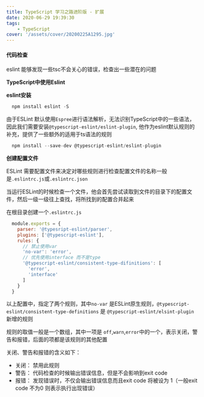 ```yaml
---
title: TypeScript 学习之路进阶版 - 扩展
date: 2020-06-29 19:39:30
tags:
    - TypeScript
cover: '/assets/cover/20200225A1295.jpg'
---
```


#### 代码检查

 eslint 能够发现一些tsc不会关心的错误，检查出一些潜在的问题

 **TypeScript中使用Eslint**

  **eslint安装**

  ~~~js
    npm install eslint -S
  ~~~

  由于ESLint 默认使用`Espree`进行语法解析，无法识别TypeScript中的一些语法，因此我们需要安装`@typescript-eslint/eslint-plugin`, 他作为eslint默认规则的补充，提供了一些额外的适用于ts语法的规则

  ~~~js
    npm install --save-dev @typescript-eslint/eslint-plugin
  ~~~

  **创建配置文件**

  ESLint 需要配置文件来决定对哪些规则进行检查配置文件的名称一般是`.eslintrc.js`或`.eslintrc.json`

  当运行ESLint的时候检查一个文件，他会首先尝试读取到文件的目录下的配置文件，然后一级一级往上查找，将所找到的配置合并起来

  在根目录创建一个`.eslintrc.js`

  ~~~js
    module.exports = {
      parser: '@typesript-eslint/parser',
      plugins: ['@typescript-eslint'],
      rules: {
        // 禁止使用var
        'no-var': 'error',
        // 优先使用interface 而不是type
        '@typescript-eslint/consistent-type-difinitions': [
          'error',
          'interface'
        ]
      }
    }
  ~~~

  以上配置中，指定了两个规则，其中`no-var` 是ESLint原生规则，`@typescript-eslint/consistent-type-definitions` 是 `@typescript-eslint/elsint-plugin` 新增的规则

  规则的取值一般是一个数组，其中一项是 `off`,`warn`,`error`中的一个，表示关闭，警告和报错，后面的项都是该规则的其他配置

  关闭、警告和报错的含义如下：
  * 关闭： 禁用此规则
  * 警告： 代码检查的时候输出错误信息，但是不会影响到exit code
  * 报错： 发现错误时，不仅会输出错误信息而且exit code 将被设为 1（一般exit code 不为0 则表示执行出现错误）